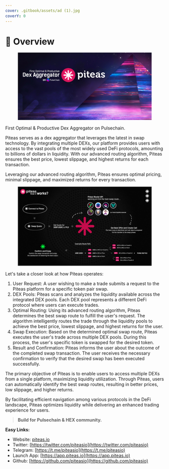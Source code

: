 ```yaml
---
cover: .gitbook/assets/ad (1).jpg
coverY: 0
---
```


# 💠 Overview

<figure><img src=".gitbook/assets/p1.jpg" alt=""><figcaption></figcaption></figure>

First Optimal & Productive Dex Aggregator on Pulsechain.

Piteas serves as a dex aggregator that leverages the latest in swap technology. By integrating multiple DEXs, our platform provides users with access to the vast pools of the most widely used DeFi protocols, amounting to billions of dollars in liquidity. With our advanced routing algorithm, Piteas ensures the best price, lowest slippage, and highest returns for each transaction.

Leveraging our advanced routing algorithm, Piteas ensures optimal pricing, minimal slippage, and maximized returns for every transaction.

<figure><img src=".gitbook/assets/howitworks.jpg" alt=""><figcaption></figcaption></figure>

Let's take a closer look at how Piteas operates:

1. User Request: A user wishing to make a trade submits a request to the Piteas platform for a specific token pair swap.
2. DEX Pools: Piteas scans and analyzes the liquidity available across the integrated DEX pools. Each DEX pool represents a different DeFi protocol where users can execute trades.
3. Optimal Routing: Using its advanced routing algorithm, Piteas determines the best swap route to fulfill the user's request. The algorithm intelligently routes the trade through the liquidity pools to achieve the best price, lowest slippage, and highest returns for the user.
4. Swap Execution: Based on the determined optimal swap route, Piteas executes the user's trade across multiple DEX pools. During this process, the user's specific token is swapped for the desired token.
5. Result and Confirmation: Piteas informs the user about the outcome of the completed swap transaction. The user receives the necessary confirmation to verify that the desired swap has been executed successfully.

The primary objective of Piteas is to enable users to access multiple DEXs from a single platform, maximizing liquidity utilization. Through Piteas, users can automatically identify the best swap routes, resulting in better prices, low slippage, and higher returns.

By facilitating efficient navigation among various protocols in the DeFi landscape, Piteas optimizes liquidity while delivering an enhanced trading experience for users.

> **Build for Pulsechain & HEX community.**

**Easy Links:**

* Website: [piteas.io](https://piteas.io/)
* Twitter: [https://twitter.com/piteasio](https://twitter.com/piteasio)
* Telegram: [https://t.me/piteasio](https://t.me/piteasio)
* Launch App: [https://app.piteas.io](https://app.piteas.io)
* Github: [https://github.com/piteasio](https://github.com/piteasio)
